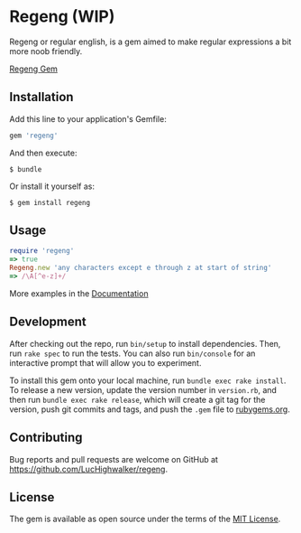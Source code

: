 # Regeng (WIP)

Regeng or regular english, is a gem aimed to make regular expressions a bit more noob friendly.

[Regeng Gem](https://rubygems.org/gems/regeng)

## Installation

Add this line to your application's Gemfile:

```ruby
gem 'regeng'
```

And then execute:

    $ bundle

Or install it yourself as:

    $ gem install regeng

## Usage

```ruby
require 'regeng'
=> true
Regeng.new 'any characters except e through z at start of string'
=> /\A[^e-z]+/
```

More examples in the [Documentation](https://luchighwalker.github.io/regeng/)

## Development

After checking out the repo, run `bin/setup` to install dependencies. Then, run `rake spec` to run the tests. You can also run `bin/console` for an interactive prompt that will allow you to experiment.

To install this gem onto your local machine, run `bundle exec rake install`. To release a new version, update the version number in `version.rb`, and then run `bundle exec rake release`, which will create a git tag for the version, push git commits and tags, and push the `.gem` file to [rubygems.org](https://rubygems.org).

## Contributing

Bug reports and pull requests are welcome on GitHub at https://github.com/LucHighwalker/regeng.

## License

The gem is available as open source under the terms of the [MIT License](https://opensource.org/licenses/MIT).
